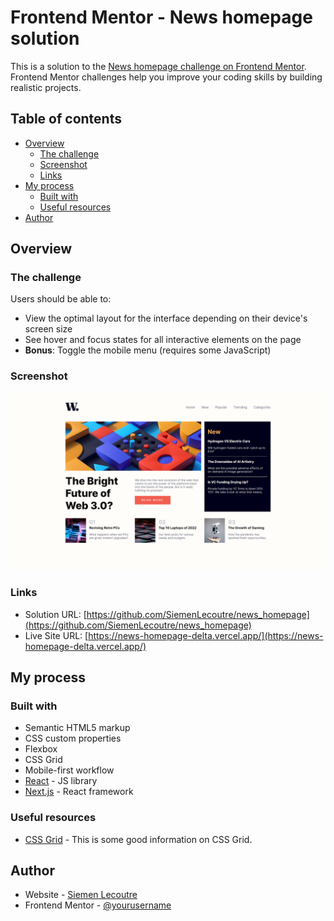 # Frontend Mentor - News homepage solution

This is a solution to the [News homepage challenge on Frontend Mentor](https://www.frontendmentor.io/challenges/news-homepage-H6SWTa1MFl). Frontend Mentor challenges help you improve your coding skills by building realistic projects.

## Table of contents

- [Overview](#overview)
  - [The challenge](#the-challenge)
  - [Screenshot](#screenshot)
  - [Links](#links)
- [My process](#my-process)
  - [Built with](#built-with)
  - [Useful resources](#useful-resources)
- [Author](#author)

## Overview

### The challenge

Users should be able to:

- View the optimal layout for the interface depending on their device's screen size
- See hover and focus states for all interactive elements on the page
- **Bonus**: Toggle the mobile menu (requires some JavaScript)

### Screenshot

![](./assets/images/screenshot.png)

### Links

- Solution URL: [https://github.com/SiemenLecoutre/news_homepage](https://github.com/SiemenLecoutre/news_homepage)
- Live Site URL: [https://news-homepage-delta.vercel.app/](https://news-homepage-delta.vercel.app/)

## My process

### Built with

- Semantic HTML5 markup
- CSS custom properties
- Flexbox
- CSS Grid
- Mobile-first workflow
- [React](https://reactjs.org/) - JS library
- [Next.js](https://nextjs.org/) - React framework

### Useful resources

- [CSS Grid](https://css-tricks.com/snippets/css/complete-guide-grid/) - This is some good information on CSS Grid.

## Author

- Website - [Siemen Lecoutre](https://www.siemenlecoutre.me)
- Frontend Mentor - [@yourusername](https://www.frontendmentor.io/profile/SiemenLec)
